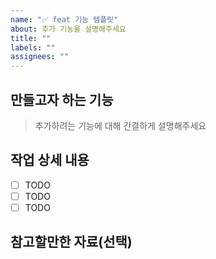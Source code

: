 ```yaml
---
name: "✅ feat 기능 템플릿"
about: 추가 기능을 설명해주세요
title: ""
labels: ""
assignees: ""
---
```


## 만들고자 하는 기능

> 추가하려는 기능에 대해 간결하게 설명해주세요

## 작업 상세 내용

- [ ] TODO
- [ ] TODO
- [ ] TODO

## 참고할만한 자료(선택)
